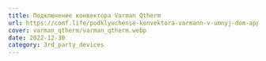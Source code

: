 ```yaml
---
title: Подключение конвектора Varman Qtherm
url: https://comf.life/podklyuchenie-konvektora-varmann-v-umnyj-dom-apple-home-alisa.html
cover: varman_qtherm/varman_qtherm.webp
date: 2022-12-30
category: 3rd_party_devices
---
```

